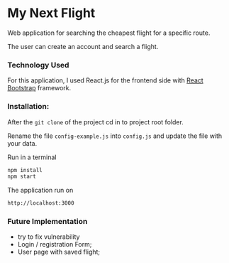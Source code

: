 # My Next Flight

Web application for searching the cheapest flight for a specific route. 

The user can create an account and search a flight.

### Technology Used
For this application, I used React.js for the frontend side with [React  Bootstrap](https://react-bootstrap.netlify.app/) framework.

### Installation:

After the `git clone` of the project cd in to project root folder.

Rename the file `config-example.js` into `config.js` and update the file with your data.

Run in a terminal

```bash
npm install
npm start
```
The application run on
```bash
http://localhost:3000
```

### Future Implementation

- try to fix vulnerability
- Login / registration Form;
- User page with saved flight;
